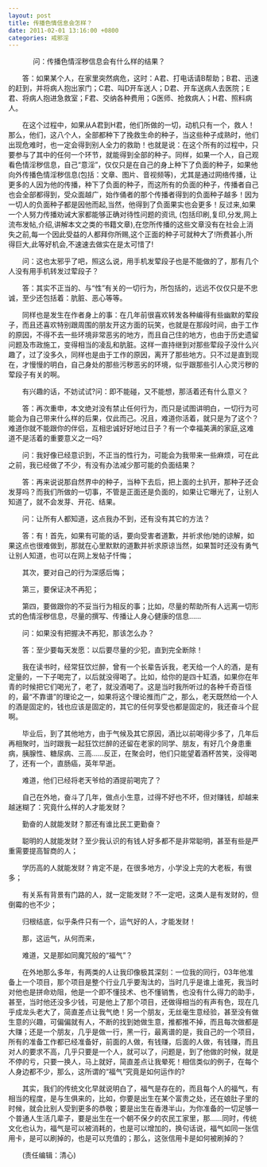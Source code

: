 ```yaml
---
layout: post
title: 传播色情信息会怎样？
date: 2011-02-01 13:16:00 +0800
categories: 戒邪淫
---
```


　　　  问：传播色情淫秽信息会有什么样的结果？
　　答：如果某个人，在家里突然病危，这时：A君、打电话请B帮助；B君、迅速的赶到，并将病人抱出家门；C君、叫D开车送人；D君、开车送病人去医院；E君、将病人抱进急救室；F君、交纳各种费用；G医师、抢救病人；H君、照料病人。
　　在这个过程中，如果从A君到H君，他们所做的一切，动机只有一个，救人！那么，他们，这八个人，全部都种下了挽救生命的种子，当这些种子成熟时，他们出现危难时，也一定会得到别人全力的救助！也就是说：在这个所有的过程中，只要参与了其中的任何一个环节，就能得到全部的种子。同样，如果一个人，自己观看色情淫秽信息，自己“意淫”，仅仅只是在自己的身上种下了负面的种子，如果他向外传播色情淫秽信息(包括：文章、图片、音视频等)，尤其是通过网络传播，让更多的人因为他的传播，种下了负面的种子，而这所有的负面的种子，传播者自己也会全部都得到，受众面越广，始作俑者的那个传播者得到的负面种子越多！因为一切人的负面种子都是因他而起,当然，他得到了负面果实也会更多！反过来,如果一个人努力传播劝诫大家都能够正确对待性问题的资讯, (包括印刷,复印,分发,网上流布发帖,介绍,讲解本文之类的书籍文章),在您所传播的这些文章没有在社会上消失之前,每一个因此受益的人都拜你所赐,这个正面的种子可就种大了!所费甚小,所得巨大,此等好机会,不速速去做实在是太可惜了!
　　问：这也太邪乎了吧，照这么说，用手机发荤段子也是不能做的了，那有几个人没有用手机转发过荤段子？
　　答：其实不正当的、与“性”有关的一切行为，所包括的，远远不仅仅只是不忠诚，至少还包括着：肮脏、恶心等等。
　　同样也是发生在作者身上的事：在几年前很喜欢转发各种编得有些幽默的荤段子，而且还喜欢特别跟周围的朋友开这方面的玩笑，也就是在那段时间，由于工作的原因，不得不去一些环境非常恶劣的地方，而且自己住的地方，也由于历史遗留问题及市政施工，变得相当的凌乱和肮脏。这样一直持继到对那些荤段子没什么兴趣了，过了没多久，同样也是由于工作的原因，离开了那些地方。只不过是直到现在，才慢慢的明白，自己身处的那些污秽恶劣的环境，似乎跟那些引人心灵污秽的荤段子有关的啊。
　　有兴趣的话，不妨试试?问：即不能碰，又不能想，那活着还有什么意义？
　　答：再次重申，本文绝对没有禁止任何行为，而只是试图讲明白，一切行为可能会为自己带来什么样的后果，仅此而己。况且，难道你活着，就只是为了这个？难道你就不能跟你的伴侣，互相忠诚好好地过日子？有一个幸福美满的家庭,这难道不是活着的重要意义之一吗?
　　问：我好像已经意识到，不正当的性行为，可能会为我带来一些麻烦，可在此之前，我已经做了不少，有没有办法减少那可能的负面结果？
　　答：再来说说那自然界中的种子，当种下去后，把上面的土扒开，那种子还会发芽吗？而我们所做的一切事，不管是正面还是负面的，如果让它曝光了，让别人知道了，就不会发芽、开花、结果。
　　问：让所有人都知道，这点我办不到，还有没有其它的方法？
　　答：有！首先，如果有可能的话，要向受害者道歉，并祈求他/她的谅解，如果这点也很难做到，那就在心里默默的道歉并祈求原谅当然，如果暂时还没有勇气让别人知道，也可以在网上发帖子忏悔；
　　其次，要对自己的行为深感后悔；
　　第三，要保证决不再犯；
　　第四，要做跟你的不妥当行为相反的事；比如，尽量的帮助所有人远离一切形式的色情淫秽信息，尽量的撰写、传播让人身心健康的信息……
　　问：如果没有把握决不再犯，那该怎么办？
　　答：至少要每天发愿：以后要尽量的少犯，直到完全断除！
　　我在读书时，经常狂饮烂醉，曾有一个长辈告诉我，老天给一个人的酒，是有定量的，一下子喝完了，以后就没得喝了。比如，给你的是四十缸酒，如果你在年青的时候把它们喝光了，老了，就没酒喝了。这是当时我所听过的各种千奇百怪的，最“不靠谱”的理论之一，如果将这个理论推而广之，那么，老天既然给一个人的酒是固定的，钱也应该是固定的，其它的任何享受也都是固定的，我还奋斗个屁啊。
　　毕业后，到了其他地方，由于气候及其它原因，酒比以前喝得少多了，几年后再相聚时，当时跟我一起狂饮烂醉的还留在老家的同学、朋友，有好几个身患重病，胰腺性、糖尿病、三高……反正，在聚会时，他们只能望着酒杯苦笑，没得喝了，还有一个，直肠癌，英年早逝。
　　难道，他们已经将老天爷给的酒提前喝完了？
　　自己在外地，奋斗了几年，做点小生意，过得不好也不坏，但对赚钱，却越来越迷糊了：究竟什么样的人才能发财？
　　勤奋的人就能发财？那还有谁比民工更勤奋？
　　聪明的人就能发财？至少我认识的有钱人好多都不是非常聪明，甚至有些是严重需要提高智商的人；
　　学历高的人就能发财？肯定不是，在很多地方，小学没上完的大老板，有很多；
　　有关系有背景有门路的人，就一定能发财？不一定吧，这类人是有发财的，但倒霉的也不少；
　　归根结底，似乎条件只有一个，运气好的人，才能发财！
　　那，这运气，从何而来，
　　难道，又是那如同魔咒般的“福气”？
　　在外地那么多年，有两类的人让我印像极其深刻：一位我的同行，03年他准备上一个项目，那个项目是整个行业几乎要淘汰的，当时几乎是谁上谁死，我当时对他也是拼命劝阻，他是一个即不懂技术、也不懂销售，也没有什么得力的助手，甚至，当时他还没多少钱，可是他上了那个项目，还做得相当的有声有色，现在几乎成龙头老大了，简直差点让我气绝！另一个朋友，无丝毫生意经验，甚至没有做生意的兴趣，可偏偏就有人，不断的找到她做生意，推都推不掉，而且每次做都是大赚；还是一个朋友，几乎是做一行，黑一行，最离谱的是，我自己的一个项目，所有的准备工作都已经准备好，前面的人做，有钱赚，后面的人做，有钱赚，而且对人的要求不高，几乎只要是一个人，就可以了，问题是，到了他做的时候，就是不停的亏，只要一换人，马上就好，简直差点让我晕死！相信类似的例子，在每个人身边都不少，那么，这所谓的“福气”究竟是如何运作的?
　　其实，我们的传统文化早就说明白了，福气是存在的，而且每个人的福气，有相当的程度，是与生俱来的，比如，你要是出生在某个富贵之处，还在娘肚子里的时候，就会比别人受到更多的恭敬；要是出生在香港半山，为你准备的一切足够一个普通人生活几辈子，要是出生在一个朝不保夕的农民工家里，那……同时，传统文化也认为，福气是可以被消耗的，也是可以增加的，换句话说，福气如同一张信用卡，是可以刷掉的，也是可以充值的；那么，这张信用卡是如何被刷掉的？
　　(责任编辑：清心)